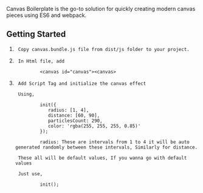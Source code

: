 Canvas Boilerplate is the go-to solution for quickly creating modern canvas pieces using ES6 and webpack.

## Getting Started

1.      Copy canvas.bundle.js file from dist/js folder to your project.

2.      In Html file, add 

                <canvas id="canvas"><canvas>


3.      Add Script Tag and initialize the canvas effect 

        Using,

                init({
                   radius: [1, 4],
                   distance: [60, 90],
                   particlesCount: 290,
                   color: 'rgba(255, 255, 255, 0.85)'
                });

                radius: These are intervals from 1 to 4 it will be auto generated randomly between these intervals, Similarly for distance.

        These all will be default values, If you wanna go with default values

        Just use,

                init();
